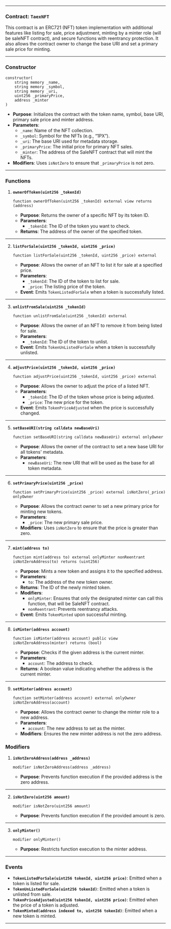 
---

### **Contract: `TaexNFT`**

This contract is an ERC721 (NFT) token implementation with additional features like listing for sale, price adjustment, minting by a minter role (will be saleNFT contract), and secure functions with reentrancy protection. It also allows the contract owner to change the base URI and set a primary sale price for minting.

---

### **Constructor**
```solidity
constructor(
    string memory _name,
    string memory _symbol,
    string memory _uri,
    uint256 _primaryPrice,
    address _minter
)
```
- **Purpose**: Initializes the contract with the token name, symbol, base URI, primary sale price and minter address.
- **Parameters**:
  - `_name`: Name of the NFT collection.
  - `_symbol`: Symbol for the NFTs (e.g., “1PX”).
  - `_uri`: The base URI used for metadata storage.
  - `_primaryPrice`: The initial price for primary NFT sales.
  - `_minter`: The address of the SaleNFT contract that will mint the NFTs.
- **Modifiers**: Uses `isNotZero` to ensure that `_primaryPrice` is not zero.

---

### **Functions**

1. **`ownerOfToken(uint256 _tokenId)`**
   ```solidity
   function ownerOfToken(uint256 _tokenId) external view returns (address)
   ```
   - **Purpose**: Returns the owner of a specific NFT by its token ID.
   - **Parameters**: 
     - `_tokenId`: The ID of the token you want to check.
   - **Returns**: The address of the owner of the specified token.

---

2. **`listForSale(uint256 _tokenId, uint256 _price)`**
   ```solidity
   function listForSale(uint256 _tokenId, uint256 _price) external
   ```
   - **Purpose**: Allows the owner of an NFT to list it for sale at a specified price.
   - **Parameters**: 
     - `_tokenId`: The ID of the token to list for sale.
     - `_price`: The listing price of the token.
   - **Event**: Emits `TokenListedForSale` when a token is successfully listed.

---

3. **`unlistFromSale(uint256 _tokenId)`**
   ```solidity
   function unlistFromSale(uint256 _tokenId) external
   ```
   - **Purpose**: Allows the owner of an NFT to remove it from being listed for sale.
   - **Parameters**: 
     - `_tokenId`: The ID of the token to unlist.
   - **Event**: Emits `TokenUnListedForSale` when a token is successfully unlisted.

---

4. **`adjustPrice(uint256 _tokenId, uint256 _price)`**
   ```solidity
   function adjustPrice(uint256 _tokenId, uint256 _price) external
   ```
   - **Purpose**: Allows the owner to adjust the price of a listed NFT.
   - **Parameters**: 
     - `_tokenId`: The ID of the token whose price is being adjusted.
     - `_price`: The new price for the token.
   - **Event**: Emits `TokenPriceAdjusted` when the price is successfully changed.

---

5. **`setBaseURI(string calldata newBaseUri)`**
   ```solidity
   function setBaseURI(string calldata newBaseUri) external onlyOwner
   ```
   - **Purpose**: Allows the owner of the contract to set a new base URI for all tokens' metadata.
   - **Parameters**: 
     - `newBaseUri`: The new URI that will be used as the base for all token metadata.

---

6. **`setPrimaryPrice(uint256 _price)`**
   ```solidity
   function setPrimaryPrice(uint256 _price) external isNotZero(_price) onlyOwner
   ```
   - **Purpose**: Allows the contract owner to set a new primary price for minting new tokens.
   - **Parameters**: 
     - `_price`: The new primary sale price.
   - **Modifiers**: Uses `isNotZero` to ensure that the price is greater than zero.

---

7. **`mint(address to)`**
   ```solidity
   function mint(address to) external onlyMinter nonReentrant isNotZeroAddress(to) returns (uint256)
   ```
   - **Purpose**: Mints a new token and assigns it to the specified address.
   - **Parameters**: 
     - `to`: The address of the new token owner.
   - **Returns**: The ID of the newly minted token.
   - **Modifiers**:
     - `onlyMinter`: Ensures that only the designated minter can call this function, that will be SaleNFT contract.
     - `nonReentrant`: Prevents reentrancy attacks.
   - **Event**: Emits `TokenMinted` upon successful minting.

---

8. **`isMinter(address account)`**
   ```solidity
   function isMinter(address account) public view isNotZeroAddress(minter) returns (bool)
   ```
   - **Purpose**: Checks if the given address is the current minter.
   - **Parameters**: 
     - `account`: The address to check.
   - **Returns**: A boolean value indicating whether the address is the current minter.

---

9. **`setMinter(address account)`**
   ```solidity
   function setMinter(address account) external onlyOwner isNotZeroAddress(account)
   ```
   - **Purpose**: Allows the contract owner to change the minter role to a new address.
   - **Parameters**: 
     - `account`: The new address to set as the minter.
   - **Modifiers**: Ensures the new minter address is not the zero address.



### **Modifiers**

1. **`isNotZeroAddress(address _address)`**
   ```solidity
   modifier isNotZeroAddress(address _address)
   ```
   - **Purpose**: Prevents function execution if the provided address is the zero address.

---

2. **`isNotZero(uint256 amount)`**
   ```solidity
   modifier isNotZero(uint256 amount)
   ```
   - **Purpose**: Prevents function execution if the provided amount is zero.

---

3. **`onlyMinter()`**
   ```solidity
   modifier onlyMinter()
   ```
   - **Purpose**: Restricts function execution to the minter address.

---

### **Events**
- **`TokenListedForSale(uint256 tokenId, uint256 price)`**: Emitted when a token is listed for sale.
- **`TokenUnListedForSale(uint256 tokenId)`**: Emitted when a token is unlisted from sale.
- **`TokenPriceAdjusted(uint256 tokenId, uint256 price)`**: Emitted when the price of a token is adjusted.
- **`TokenMinted(address indexed to, uint256 tokenId)`**: Emitted when a new token is minted.

---
